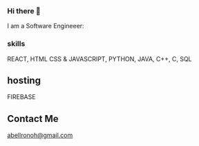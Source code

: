### Hi there 👋
I am a Software Engineeer:

### skills
REACT, HTML CSS & JAVASCRIPT, PYTHON, JAVA, C++, C, SQL 

## hosting
FIREBASE

## Contact Me
abellronoh@gmail.com
